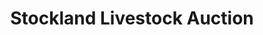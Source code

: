 ---
title: "Stockland Livestock Auction"
url: /davenport/stockland-livestock-auction/
shop: Auktionshaus
---